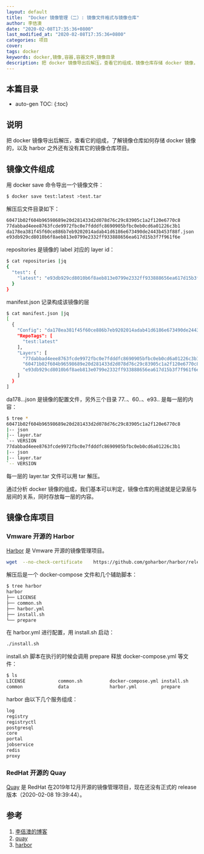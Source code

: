 ```yaml
---
layout: default
title:  "Docker 镜像管理（二）: 镜像文件格式与镜像仓库"
author: 李佶澳
date: "2020-02-08T17:35:36+0800"
last_modified_at: "2020-02-08T17:35:36+0800"
categories: 项目
cover:
tags: docker
keywords: docker,镜像,容器,容器文件,镜像目录
description: 把 docker 镜像导出后解压，查看它的组成，镜像仓库存储 docker 镜像，其它的镜像仓库项目
---
```


## 本篇目录

* auto-gen TOC:
{:toc}

## 说明

把 docker 镜像导出后解压，查看它的组成，了解镜像仓库如何存储 docker 镜像的，以及 harbor 之外还有没有其它的镜像仓库项目。

## 镜像文件组成

用 docker save 命令导出一个镜像文件：

```sh
$ docker save test:latest >test.tar
```

解压后文件目录如下：

```sh
60471b02f604b96598689e20d281433d2d078d76c29c83905c1a2f120e6770c8       manifest.json
77dabbad4eee8763fcde9972fbc0e7fdddfc8690905bfbc0eb0cd6a01226c3b1       repositories
da178ea381f45f60ce886b7eb9202014adab41d6186e673490de2443b453f88f.json  
e93db929cd8010b6f8aeb813e0799e2332ff933888656ea617d15b3f7f961f6e
```

repositories 是镜像的 label 对应的 layer id：

```sh
$ cat repositories |jq
{
  "test": {
    "latest": "e93db929cd8010b6f8aeb813e0799e2332ff933888656ea617d15b3f7f961f6e"
  }
}
```

manifest.json 记录构成该镜像的层

```sh
$ cat manifest.json |jq
[
  {
    "Config": "da178ea381f45f60ce886b7eb9202014adab41d6186e673490de2443b453f88f.json",
    "RepoTags": [
      "test:latest"
    ],
    "Layers": [
      "77dabbad4eee8763fcde9972fbc0e7fdddfc8690905bfbc0eb0cd6a01226c3b1/layer.tar",
      "60471b02f604b96598689e20d281433d2d078d76c29c83905c1a2f120e6770c8/layer.tar",
      "e93db929cd8010b6f8aeb813e0799e2332ff933888656ea617d15b3f7f961f6e/layer.tar"
    ]
  }
]
```

da178...json 是镜像的配置文件，另外三个目录 77..、60..、e93.. 是每一层的内容：

```sh
$ tree *
60471b02f604b96598689e20d281433d2d078d76c29c83905c1a2f120e6770c8
|-- json
|-- layer.tar
`-- VERSION
77dabbad4eee8763fcde9972fbc0e7fdddfc8690905bfbc0eb0cd6a01226c3b1
|-- json
|-- layer.tar
`-- VERSION
```

每一层的 layer.tar 文件可以用 tar 解压。

通过分析 docker 镜像的组成，我们基本可以判定，镜像仓库的用途就是记录层与层间的关系，同时存放每一层的内容。

## 镜像仓库项目

### Vmware 开源的 Harbor

[Harbor][3] 是 Vmware 开源的镜像管理项目。

```sh
wget  --no-check-certificate    https://github.com/goharbor/harbor/releases/download/v1.10.0/harbor-online-installer-v1.10.0.tgz
```

解压后是一个 docker-compose 文件和几个辅助脚本：

```sh
$ tree harbor
harbor
├── LICENSE
├── common.sh
├── harbor.yml
├── install.sh
└── prepare
```

在 harbor.yml 进行配置，用 install.sh 启动：

```sh
./install.sh
```

install.sh 脚本在执行的时候会调用 prepare 释放 docker-compose.yml 等文件：

```sh
$ ls
LICENSE            common.sh          docker-compose.yml install.sh
common             data               harbor.yml         prepare
```

harbor 由以下几个服务组成：

```sh
log
registry
registryctl
postgresql
core
portal
jobservice
redis
proxy
```

### RedHat 开源的 Quay

[Quay][2] 是 RedHat 在2019年12月开源的镜像管理项目，现在还没有正式的 release 版本（2020-02-08 19:39:44）。

## 参考

1. [李佶澳的博客][1]
2. [quay][2]
3. [harbor][3]

[1]: https://www.lijiaocn.com "李佶澳的博客"
[2]: https://github.com/quay/quay "quay"
[3]: https://github.com/goharbor/harbor "harbor"

